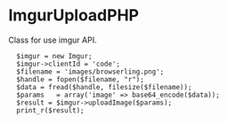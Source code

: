 # ImgurUploadPHP
Class for use imgur API.

```
  $imgur = new Imgur;
  $imgur->clientId = 'code';
  $filename = 'images/browserling.png';
  $handle = fopen($filename, "r");
  $data = fread($handle, filesize($filename));
  $params   = array('image' => base64_encode($data));
  $result = $imgur->uploadImage($params);
  print_r($result);
```
